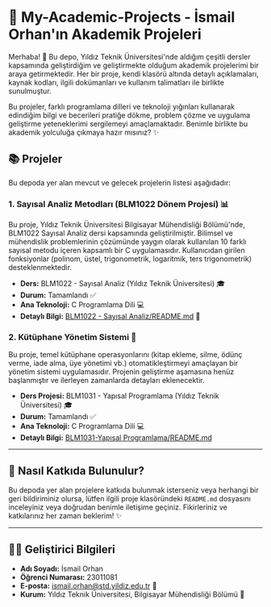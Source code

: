 # 🚀 My-Academic-Projects - İsmail Orhan'ın Akademik Projeleri

Merhaba! 👋 Bu depo, Yıldız Teknik Üniversitesi'nde aldığım çeşitli dersler kapsamında geliştirdiğim ve geliştirmekte olduğum akademik projelerimi bir araya getirmektedir. Her bir proje, kendi klasörü altında detaylı açıklamaları, kaynak kodları, ilgili dokümanları ve kullanım talimatları ile birlikte sunulmuştur.

Bu projeler, farklı programlama dilleri ve teknoloji yığınları kullanarak edindiğim bilgi ve becerileri pratiğe dökme, problem çözme ve uygulama geliştirme yeteneklerimi sergilemeyi amaçlamaktadır. Benimle birlikte bu akademik yolculuğa çıkmaya hazır mısınız? ✨

## 📚 Projeler

Bu depoda yer alan mevcut ve gelecek projelerin listesi aşağıdadır:

### 1. Sayısal Analiz Metodları (BLM1022 Dönem Projesi) 📊
Bu proje, Yıldız Teknik Üniversitesi Bilgisayar Mühendisliği Bölümü'nde, BLM1022 Sayısal Analiz dersi kapsamında geliştirilmiştir. Bilimsel ve mühendislik problemlerinin çözümünde yaygın olarak kullanılan 10 farklı sayısal metodu içeren kapsamlı bir C uygulamasıdır. Kullanıcıdan girilen fonksiyonlar (polinom, üstel, trigonometrik, logaritmik, ters trigonometrik) desteklenmektedir.

* **Ders:** BLM1022 - Sayısal Analiz (Yıldız Teknik Üniversitesi) 🎓
* **Durum:** Tamamlandı ✅
* **Ana Teknoloji:** C Programlama Dili 💻
* **Detaylı Bilgi:** [BLM1022 - Sayısal Analiz/README.md](BLM1022%20-%20Sayısal%20Analiz/README.md) 📖

### 2. Kütüphane Yönetim Sistemi 📖
Bu proje, temel kütüphane operasyonlarını (kitap ekleme, silme, ödünç verme, iade alma, üye yönetimi vb.) otomatikleştirmeyi amaçlayan bir yönetim sistemi uygulamasıdır. Projenin geliştirme aşamasına henüz başlanmıştır ve ilerleyen zamanlarda detayları eklenecektir.

* **Ders Projesi:** BLM1031 - Yapısal Programlama (Yıldız Teknik Üniversitesi) 🎓
* **Durum:** Tamamlandı ✅
* **Ana Teknoloji:** C Programlama Dili 💻
* **Detaylı Bilgi:** [BLM1031-Yapısal Programlama/README.md](BLM1031-Yapısal%20Programlama/README.md)

---

## 🤝 Nasıl Katkıda Bulunulur?

Bu depoda yer alan projelere katkıda bulunmak isterseniz veya herhangi bir geri bildiriminiz olursa, lütfen ilgili proje klasöründeki `README.md` dosyasını inceleyiniz veya doğrudan benimle iletişime geçiniz. Fikirleriniz ve katkılarınız her zaman beklerim! ✨

---

## 🧑‍💻 Geliştirici Bilgileri

* **Adı Soyadı:** İsmail Orhan
* **Öğrenci Numarası:** 23011081
* **E-posta:** ismail.orhan@std.yildiz.edu.tr 📧
* **Kurum:** Yıldız Teknik Üniversitesi, Bilgisayar Mühendisliği Bölümü 🏢

